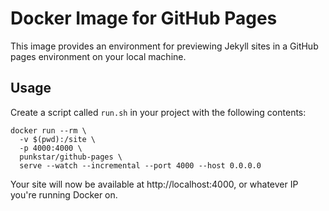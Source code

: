 # Docker Image for GitHub Pages

This image provides an environment for previewing Jekyll sites in a GitHub pages environment on your local machine.

## Usage

Create a script called `run.sh` in your project with the following contents:

    docker run --rm \
      -v $(pwd):/site \
      -p 4000:4000 \
      punkstar/github-pages \
      serve --watch --incremental --port 4000 --host 0.0.0.0

Your site will now be available at http://localhost:4000, or whatever IP you're running Docker on.
